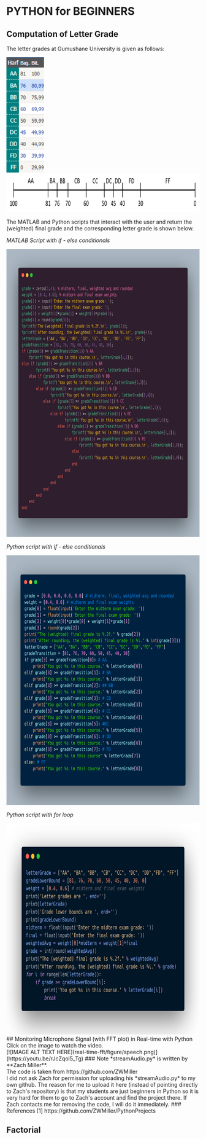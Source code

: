 # PYTHON for BEGINNERS
## Computation of Letter Grade
The letter grades at Gumushane University is given as follows:

<img src="letter-grade/figure/letter grade.PNG" alt="letter grade" height="300"/></br>
<img src="letter-grade/figure/letter grade regions.png" alt="letter grade regions" height="100"/>

The MATLAB and Python scripts that interact with the user and return the (weighted) final grade and the corresponding letter grade is shown below. 

*MATLAB Script with if - else conditionals*

<img src="letter-grade/figure/letter grade matlab.png" alt="letter_grade.m" height="750"/>

*Python script with if - else conditionals*

<img src="letter-grade/figure/letter grade python.png" alt="letter_grade.py" height="650"/>

*Python script with for loop*

<img src="letter-grade/figure/letter grade python with for loop.png" alt="letter_grade.py" height="550"/>
## Monitoring Microphone Signal (with FFT plot) in Real-time with Python
Click on the image to watch the video.</br>
[![IMAGE ALT TEXT HERE](real-time-fft/figure/speech.png)](https://youtu.be/rJcZqol5_Tg)
### Note
*streamAudio.py* is written by **Zach Miller**.</br>
The code is taken from https://github.com/ZWMiller</br>
I did not ask Zach for permission for uploading his *streamAudio.py* to my own github. The reason for me to upload it here (instead of pointing directly to Zach's repository) is that my students are just beginners in Python so it is very hard for them to go to Zach's account and find the project there. If Zach contacts me for removing the code, I will do it immediately.
### References
[1] https://github.com/ZWMiller/PythonProjects

## Factorial
